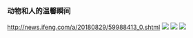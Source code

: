 ### 动物和人的温馨瞬间
http://news.ifeng.com/a/20180829/59988413_0.shtml
![](http://d.ifengimg.com/mw978_mh598/p2.ifengimg.com/cmpp/2018/08/29/07/553888a2-7353-40d9-acb5-c0a4873569a2_size249_w1024_h709.jpg)
![](http://d.ifengimg.com/mw978_mh598/p1.ifengimg.com/cmpp/2018/08/29/07/1c8a4925-b195-4167-97d2-abd42d87a6fb_size243_w1024_h683.jpg)
![](http://d.ifengimg.com/mw978_mh598/p0.ifengimg.com/cmpp/2018/08/29/07/21eb1f60-8f8a-45cb-bcb8-02c4655ecb67_size371_w1024_h683.jpg)